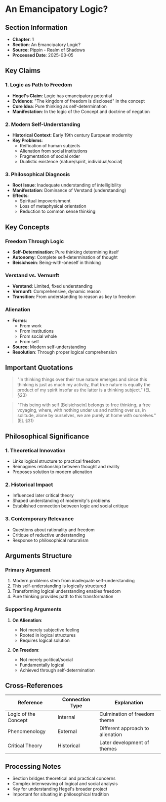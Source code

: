 # An Emancipatory Logic?

## Section Information
- **Chapter**: 1
- **Section**: An Emancipatory Logic?
- **Source**: Pippin - Realm of Shadows
- **Processed Date**: 2025-03-05

## Key Claims

### 1. Logic as Path to Freedom
- **Hegel's Claim**: Logic has emancipatory potential
- **Evidence**: "The kingdom of freedom is disclosed" in the concept
- **Core Idea**: Pure thinking as self-determination
- **Manifestation**: In the logic of the Concept and doctrine of negation

### 2. Modern Self-Understanding
- **Historical Context**: Early 19th century European modernity
- **Key Problems**:
  - Reification of human subjects
  - Alienation from social institutions
  - Fragmentation of social order
  - Dualistic existence (nature/spirit, individual/social)

### 3. Philosophical Diagnosis
- **Root Issue**: Inadequate understanding of intelligibility
- **Manifestation**: Dominance of Verstand (understanding)
- **Effects**: 
  - Spiritual impoverishment
  - Loss of metaphysical orientation
  - Reduction to common sense thinking

## Key Concepts

### Freedom Through Logic
- **Self-Determination**: Pure thinking determining itself
- **Autonomy**: Complete self-determination of thought
- **Beisichsein**: Being-with-oneself in thinking

### Verstand vs. Vernunft
- **Verstand**: Limited, fixed understanding
- **Vernunft**: Comprehensive, dynamic reason
- **Transition**: From understanding to reason as key to freedom

### Alienation
- **Forms**:
  - From work
  - From institutions
  - From social whole
  - From self
- **Source**: Modern self-understanding
- **Resolution**: Through proper logical comprehension

## Important Quotations

> "In thinking things over their true nature emerges and since this thinking is just as much my activity, that true nature is equally the product of my spirit insofar as the latter is a thinking subject." (EL §23)

> "This being with self [Beisichsein] belongs to free thinking, a free voyaging, where, with nothing under us and nothing over us, in solitude, alone by ourselves, we are purely at home with ourselves." (EL §31)

## Philosophical Significance

### 1. Theoretical Innovation
- Links logical structure to practical freedom
- Reimagines relationship between thought and reality
- Proposes solution to modern alienation

### 2. Historical Impact
- Influenced later critical theory
- Shaped understanding of modernity's problems
- Established connection between logic and social critique

### 3. Contemporary Relevance
- Questions about rationality and freedom
- Critique of reductive understanding
- Response to philosophical naturalism

## Arguments Structure

### Primary Argument
1. Modern problems stem from inadequate self-understanding
2. This self-understanding is logically structured
3. Transforming logical understanding enables freedom
4. Pure thinking provides path to this transformation

### Supporting Arguments
1. **On Alienation**:
   - Not merely subjective feeling
   - Rooted in logical structures
   - Requires logical solution

2. **On Freedom**:
   - Not merely political/social
   - Fundamentally logical
   - Achieved through self-determination

## Cross-References
| Reference | Connection Type | Explanation |
|-----------|----------------|-------------|
| Logic of the Concept | Internal | Culmination of freedom theme |
| Phenomenology | External | Different approach to alienation |
| Critical Theory | Historical | Later development of themes |

## Processing Notes
- Section bridges theoretical and practical concerns
- Complex interweaving of logical and social analysis
- Key for understanding Hegel's broader project
- Important for situating in philosophical tradition
